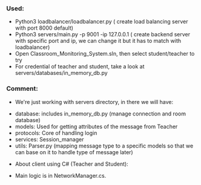 ### Used: 
- Python3 loadbalancer/loadbalancer.py ( create load balancing server with port 8000 default)
- Python3 servers/main.py -p 9001 -ip 127.0.0.1 ( create backend server with specific port and ip, we can change it but it has to match with loadbalancer)
- Open Classroom_Monitoring_System.sln, then select student/teacher to try
- For credential of teacher and student, take a look at servers/databases/in_memory_db.py
### Comment:
- We're just working with servers directory, in there we will have:
+ database: includes in_memory_db.py (manage connection and room database)
+ models: Used for getting attributes of the message from Teacher
+ protocols: Core of handling login
+ services: Session_manager
+ utils: Parser.py (mapping message type to a specific models so that we can base on it to handle type of message later)
- About client using C# (Teacher and Student):
+ Main logic is in NetworkManager.cs. 



